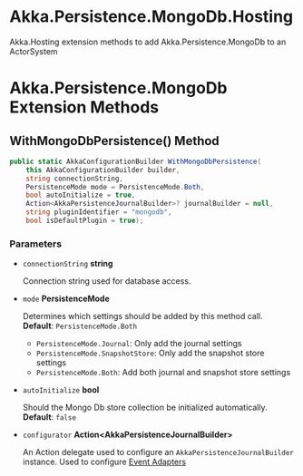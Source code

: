 # Akka.Persistence.MongoDb.Hosting

Akka.Hosting extension methods to add Akka.Persistence.MongoDb to an ActorSystem

# Akka.Persistence.MongoDb Extension Methods

## WithMongoDbPersistence() Method

```csharp
public static AkkaConfigurationBuilder WithMongoDbPersistence(
    this AkkaConfigurationBuilder builder,
    string connectionString,
    PersistenceMode mode = PersistenceMode.Both,
    bool autoInitialize = true,
    Action<AkkaPersistenceJournalBuilder>? journalBuilder = null,
    string pluginIdentifier = "mongodb",
    bool isDefaultPlugin = true);
```

### Parameters

* `connectionString` __string__

  Connection string used for database access.

* `mode` __PersistenceMode__

  Determines which settings should be added by this method call. __Default__: `PersistenceMode.Both`

    * `PersistenceMode.Journal`: Only add the journal settings
    * `PersistenceMode.SnapshotStore`: Only add the snapshot store settings
    * `PersistenceMode.Both`: Add both journal and snapshot store settings

* `autoInitialize` __bool__

  Should the Mongo Db store collection be initialized automatically. __Default__: `false`

* `configurator` __Action\<AkkaPersistenceJournalBuilder\>__

  An Action delegate used to configure an `AkkaPersistenceJournalBuilder` instance. Used to configure [Event Adapters](https://getakka.net/articles/persistence/event-adapters.html)


